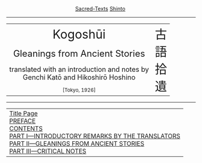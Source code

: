 <body>
 
 <p align="center"><a href="../../index.htm">Sacred-Texts</a> <a href="../index.htm">Shinto</a> </p>
 
 <hr>
 
 <table align="center" cellpadding="10">
 
 <tr><td align="center"><font size="6">Kogoshūi</font></td><td rowspan="4" valign="center"><font size="6">古<br>語<br>拾<br>遺</font></td></tr>
 
 <tr><td align="center"><font size="5">Gleanings from Ancient Stories</font></td></tr>
 
 <tr><td align="center"><font size="4">translated with an introduction and notes by<br>Genchi Katō and Hikoshirō Hoshino</font></td></tr>
 
 <tr><td align="center"><font size="2">[Tokyo, 1926]</font></td></tr>
 
 </table>
 
 <hr>
 
 <table align="center">
 
 <tr><td><a href="kgsh0.htm">Title Page</a><br>
 <a href="kgsh1.htm">PREFACE</a><br>
 <a href="kgsh2.htm">CONTENTS</a><br>
 <a href="kgsh3.htm">PART I—INTRODUCTORY REMARKS BY THE TRANSLATORS</a><br>
 <a href="kgsh4.htm">PART II—GLEANINGS FROM ANCIENT STORIES</a><br>
 <a href="kgsh5.htm">PART III—CRITICAL NOTES</a><br></td></tr>
 
 </table></body>
